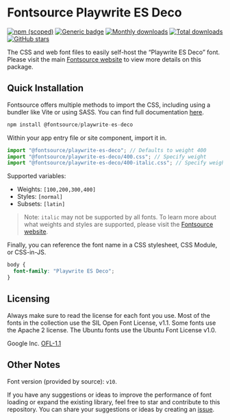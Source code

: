 # Fontsource Playwrite ES Deco

[![npm (scoped)](https://img.shields.io/npm/v/@fontsource/playwrite-es-deco?color=brightgreen)](https://www.npmjs.com/package/@fontsource/playwrite-es-deco) [![Generic badge](https://img.shields.io/badge/fontsource-passing-brightgreen)](https://github.com/fontsource/fontsource) [![Monthly downloads](https://badgen.net/npm/dm/@fontsource/playwrite-es-deco)](https://github.com/fontsource/fontsource) [![Total downloads](https://badgen.net/npm/dt/@fontsource/playwrite-es-deco)](https://github.com/fontsource/fontsource) [![GitHub stars](https://img.shields.io/github/stars/fontsource/fontsource.svg?style=social&label=Star)](https://github.com/fontsource/fontsource/stargazers)

The CSS and web font files to easily self-host the “Playwrite ES Deco” font. Please visit the main [Fontsource website](https://fontsource.org/fonts/playwrite-es-deco) to view more details on this package.

## Quick Installation

Fontsource offers multiple methods to import the CSS, including using a bundler like Vite or using SASS. You can find full documentation [here](https://fontsource.org/docs/getting-started/introduction).

```javascript
npm install @fontsource/playwrite-es-deco
```

Within your app entry file or site component, import it in.

```javascript
import "@fontsource/playwrite-es-deco"; // Defaults to weight 400
import "@fontsource/playwrite-es-deco/400.css"; // Specify weight
import "@fontsource/playwrite-es-deco/400-italic.css"; // Specify weight and style
```

Supported variables:
- Weights: `[100,200,300,400]`
- Styles: `[normal]`
- Subsets: `[latin]`

> Note: `italic` may not be supported by all fonts. To learn more about what weights and styles are supported, please visit the [Fontsource website](https://fontsource.org/fonts/playwrite-es-deco).

Finally, you can reference the font name in a CSS stylesheet, CSS Module, or CSS-in-JS.

```css
body {
  font-family: "Playwrite ES Deco";
}
```

## Licensing
Always make sure to read the license for each font you use. Most of the fonts in the collection use the SIL Open Font License, v1.1. Some fonts use the Apache 2 license. The Ubuntu fonts use the Ubuntu Font License v1.0.

Google Inc.
[OFL-1.1](http://scripts.sil.org/OFL)

## Other Notes
Font version (provided by source): `v10`.

If you have any suggestions or ideas to improve the performance of font loading or expand the existing library, feel free to star and contribute to this repository. You can share your suggestions or ideas by creating an [issue](https://github.com/fontsource/fontsource/issues).